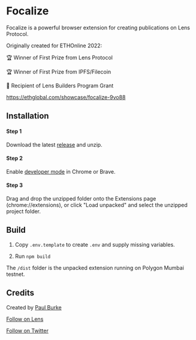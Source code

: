 # Focalize

Focalize is a powerful browser extension for creating publications on Lens Protocol. 

Originally created for ETHOnline 2022:

🏆 Winner of First Prize from Lens Protocol   

🏆 Winner of First Prize from IPFS/Filecoin

🌿 Recipient of Lens Builders Program Grant

https://ethglobal.com/showcase/focalize-9vo88

## Installation

#### Step 1

Download the latest [release](https://github.com/FocalizeApp/focalize-extension/releases/latest) and unzip.

#### Step 2

Enable [developer mode](https://developer.chrome.com/docs/extensions/mv2/faq/#faq-dev-01) in Chrome or Brave.

#### Step 3
 
Drag and drop the unzipped folder onto the Extensions page (chrome://extensions), or click "Load unpacked" and select the unzipped project folder.

## Build

1. Copy `.env.template` to create `.env` and supply missing variables.

2. Run `npm build` 

The `/dist` folder is the unpacked extension running on Polygon Mumbai testnet.


## Credits

Created by [Paul Burke](https://paulburke.co)

[Follow on Lens](https://lenster.xyz/u/paulburke.lens)

[Follow on Twitter](https://twitter.com/FocalizeExt)